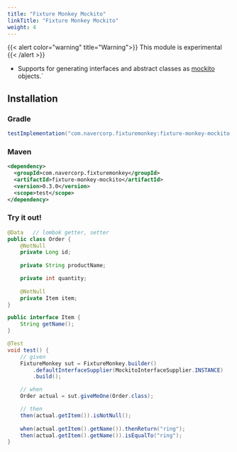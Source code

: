```yaml
---
title: "Fixture Monkey Mockito"
linkTitle: "Fixture Monkey Mockito"
weight: 4
---
```

{{< alert color="warning" title="Warning">}}
This module is experimental
{{< /alert >}}
- Supports for generating interfaces and abstract classes as [mockito](https://github.com/mockito/mockito) objects.`

## Installation
### Gradle
```groovy
testImplementation("com.navercorp.fixturemonkey:fixture-monkey-mockito:0.3.0")
```

### Maven
```xml
<dependency>
  <groupId>com.navercorp.fixturemonkey</groupId>
  <artifactId>fixture-monkey-mockito</artifactId>
  <version>0.3.0</version>
  <scope>test</scope>
</dependency>
```

### Try it out!
```java
@Data   // lombok getter, setter
public class Order {
	@NotNull
    private Long id;
	
    private String productName;

	private int quantity;
	
	@NotNull
	private Item item;
}

public interface Item {
	String getName();
}

@Test
void test() {
	// given
	FixtureMonkey sut = FixtureMonkey.builder()
		.defaultInterfaceSupplier(MockitoInterfaceSupplier.INSTANCE)
		.build();

    // when
    Order actual = sut.giveMeOne(Order.class);

    // then
    then(actual.getItem()).isNotNull();
    
    when(actual.getItem().getName()).thenReturn("ring");
    then(actual.getItem().getName()).isEqualTo("ring");
}
```
